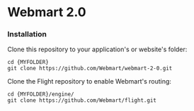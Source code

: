 # Webmart 2.0

### Installation

Clone this repository to your application's or website's folder:

```
cd {MYFOLDER}
git clone https://github.com/Webmart/webmart-2-0.git
```

Clone the Flight repository to enable Webmart's routing:

```
cd {MYFOLDER}/engine/
git clone https://github.com/Webmart/flight.git
```
